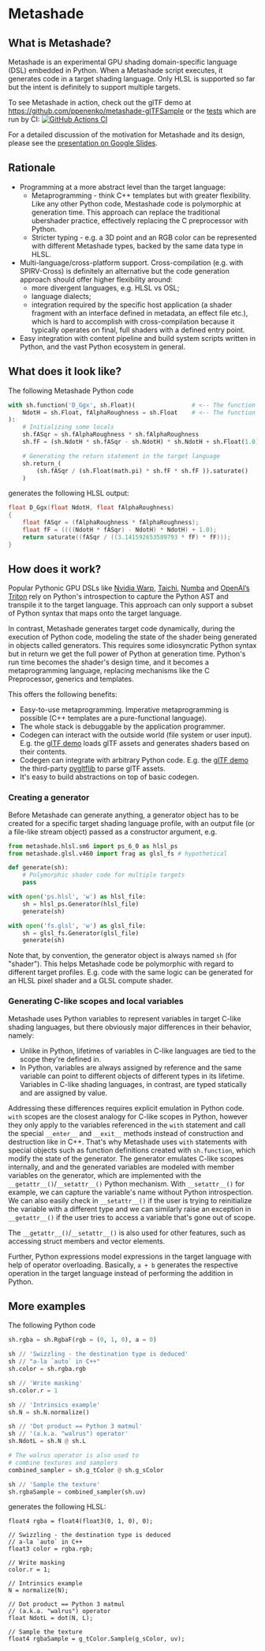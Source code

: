 # Metashade
## What is Metashade?
Metashade is an experimental GPU shading domain-specific language (DSL) embedded in Python.
When a Metashade script executes, it generates code in a target shading language.
Only HLSL is supported so far but the intent is definitely to support multiple targets.

To see Metashade in action, check out the glTF demo at https://github.com/ppenenko/metashade-glTFSample or the [tests](tests) which are run by CI:
[![GitHub Actions CI](https://github.com/ppenenko/metashade/actions/workflows/python-package.yml/badge.svg)](https://github.com/ppenenko/metashade/actions/workflows/python-package.yml)

For a detailed discussion of the motivation for Metashade and its design, please see the [presentation on Google Slides](https://docs.google.com/presentation/d/e/2PACX-1vQtYIwXIkMnVC6TzWTKPAtZIA6_xeUCQc8Mvyziu0qy7HDUduz_onsJ5TabxTuuVQ/pub?start=false&loop=false&delayms=3000).

## Rationale

* Programming at a more abstract level than the target language:
    * Metaprogramming - think C++ templates but with greater flexibility.
    Like any other Python code, Mestashade code is polymorphic at generation time.
    This approach can replace the traditional ubershader practice, effectively replacing the C preprocessor with Python.
    * Stricter typing - e.g. a 3D point and an RGB color can be represented with different Metashade types, backed by the same data type in HLSL.
* Multi-language/cross-platform support.
    Cross-compilation (e.g. with SPIRV-Cross) is definitely an alternative but the code generation approach should offer higher flexibility around:
    * more divergent languages, e.g. HLSL vs OSL;
    * language dialects;
    * integration required by the specific host application (a shader fragment with an interface defined in metadata, an effect file etc.),
    which is hard to accomplish with cross-compilation because it typically operates on final,
    full shaders with a defined entry point.
* Easy integration with content pipeline and build system scripts written in Python, and the vast Python ecosystem in general.

## What does it look like?

The following Metashade Python code

```Python
with sh.function('D_Ggx', sh.Float)(                # <-- The function name and return type
    NdotH = sh.Float, fAlphaRoughness = sh.Float    # <-- The function parameters
):
    # Initializing some locals
    sh.fASqr = sh.fAlphaRoughness * sh.fAlphaRoughness
    sh.fF = (sh.NdotH * sh.fASqr - sh.NdotH) * sh.NdotH + sh.Float(1.0)

    # Generating the return statement in the target language
    sh.return_(
        (sh.fASqr / (sh.Float(math.pi) * sh.fF * sh.fF )).saturate()
    )
```

generates the following HLSL output:

```C
float D_Ggx(float NdotH, float fAlphaRoughness)
{
    float fASqr = (fAlphaRoughness * fAlphaRoughness);
    float fF = ((((NdotH * fASqr) - NdotH) * NdotH) + 1.0);
    return saturate((fASqr / ((3.141592653589793 * fF) * fF)));
}
```

## How does it work?

Popular Pythonic GPU DSLs like [Nvidia Warp](https://github.com/NVIDIA/warp),
[Taichi](https://github.com/taichi-dev/taichi),
[Numba](https://github.com/numba/numba)
and [OpenAI’s Triton](https://github.com/openai/triton)
rely on Python's introspection to capture the Python AST and transpile it to the target language.
This approach can only support a subset of Python syntax that maps onto the target language.

In contrast, Metashade generates target code dynamically, during the execution of Python code,
modeling the state of the shader being generated in objects called generators.
This requires some idiosyncratic Python syntax but in return we get the full power of Python at generation time.
Python's run time becomes the shader's design time, and it becomes a metaprogramming language, replacing mechanisms like the C Preprocessor, generics and templates.

This offers the following benefits:
* Easy-to-use metaprogramming. Imperative metaprogramming is possible (C++ templates are a pure-functional language).
* The whole stack is debuggable by the application programmer.
* Codegen can interact with the outside world (file system or user input). E.g. the [glTF demo](https://github.com/ppenenko/metashade-glTFSample) loads glTF assets and generates shaders based on their contents.
* Codegen can integrate with arbitrary Python code. E.g. the [glTF demo](https://github.com/ppenenko/metashade-glTFSample) the third-party [pygltflib](https://pypi.org/project/pygltflib/) to parse glTF assets.
* It's easy to build abstractions on top of basic codegen.

### Creating a generator

Before Metashade can generate anything, a generator object has to be created for a specific target shading
language profile, with an output file (or a file-like stream object) passed as a constructor argument, e.g.

```Python
from metashade.hlsl.sm6 import ps_6_0 as hlsl_ps
from metashade.glsl.v460 import frag as glsl_fs # hypothetical

def generate(sh):
    # Polymorphic shader code for multiple targets
    pass

with open('ps.hlsl', 'w') as hlsl_file:
    sh = hlsl_ps.Generator(hlsl_file)
    generate(sh)

with open('fs.glsl', 'w') as glsl_file:
    sh = glsl_fs.Generator(glsl_file)
    generate(sh)
```

Note that, by convention, the generator object is always named `sh` (for "shader").
This helps Metashade code be polymorphic with regard to different target profiles.
E.g. code with the same logic can be generated for an HLSL pixel shader and a GLSL compute shader.

### Generating C-like scopes and local variables

Metashade uses Python variables to represent variables in target C-like shading languages,
but there obviously major differences in their behavior, namely:
* Unlike in Python, lifetimes of variables in C-like languages are tied to the scope they're defined in.
* In Python, variables are always assigned by reference and the same variable can point to different objects of different types in its lifetime. Variables in C-like shading languages, in contrast,
are typed statically and are assigned by value.

Addressing these differences requires explicit emulation in Python code.
`with` scopes are the closest analogy for C-like scopes in Python,
however they only apply to the variables referenced in the `with` statement and call the special
`__enter__` and `__exit__` methods instead of construction and destruction like in C++.
That's why Metashade uses `with` statements with special objects such as function definitions created with `sh.function`,
which modify the state of the generator.
The generator emulates C-like scopes internally, and and the generated variables are modeled with member variables on the generator, which are implemented with the `__getattr__()`/`__setattr__()` Python mechanism.
With `__setattr__()` for example, we can capture the variable's name without Python introspection.
We can also easily check in `__setattr__()` if the user is trying to reinitialize the variable with a different type and we can similarly raise an exception in `__getattr__()` if the user tries to access a variable that's gone out of scope.

The `__getattr__()`/`__setattr__()` is also used for other features, such as accessing struct members and vector elements.

Further, Python expressions model expressions in the target language with help of operator overloading. Basically, `a + b` generates the respective operation in the target language instead of performing the addition in Python.

## More examples

The following Python code

```Python
sh.rgba = sh.RgbaF(rgb = (0, 1, 0), a = 0)

sh // 'Swizzling - the destination type is deduced'
sh // "a-la `auto` in C++"
sh.color = sh.rgba.rgb

sh // 'Write masking'
sh.color.r = 1

sh // 'Intrinsics example'
sh.N = sh.N.normalize()

sh // 'Dot product == Python 3 matmul'
sh // '(a.k.a. "walrus") operator'
sh.NdotL = sh.N @ sh.L

# The walrus operator is also used to
# combine textures and samplers
combined_sampler = sh.g_tColor @ sh.g_sColor

sh // 'Sample the texture'
sh.rgbaSample = combined_sampler(sh.uv)
```

generates the following HLSL:

```HLSL
float4 rgba = float4(float3(0, 1, 0), 0);

// Swizzling - the destination type is deduced
// a-la `auto` in C++
float3 color = rgba.rgb;

// Write masking
color.r = 1;

// Intrinsics example
N = normalize(N);

// Dot product == Python 3 matmul
// (a.k.a. "walrus") operator
float NdotL = dot(N, L);

// Sample the texture
float4 rgbaSample = g_tColor.Sample(g_sColor, uv);
```
